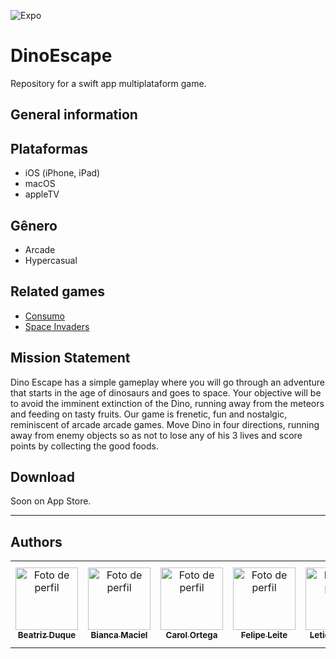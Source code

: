 ![Expo](https://user-images.githubusercontent.com/53840501/161124596-09640c6d-6c8e-4fe2-a642-cfb71fa5e99d.png)

# DinoEscape
Repository for a swift app multiplataform game.

## General information
## Plataformas
- iOS (iPhone, iPad) 
- macOS
- appleTV

## Gênero
- Arcade 
- Hypercasual 

## Related games
- [Consumo](https://www.youtube.com/watch?v=nE5xco2qhBg)
- [Space Invaders](https://www.youtube.com/watch?v=MU4psw3ccUI)

## Mission Statement
Dino Escape has a simple gameplay where you will go through an adventure that starts in the age of dinosaurs and goes to space. Your objective will be to avoid the imminent extinction of the Dino, running away from the meteors and feeding on tasty fruits.
Our game is frenetic, fun and nostalgic, reminiscent of arcade arcade games. Move Dino in four directions, running away from enemy objects so as not to lose any of his 3 lives and score points by collecting the good foods.


## Download
Soon on App Store.


***
## Authors
 <table>
   <tr>
     <td align="center">
       <a href="https://github.com/biaduque">
         <img src="https://avatars.githubusercontent.com/u/53840501?v=4" height="auto" width="100" style="corner-radius:50%" alt="Foto de perfil"/<br>
         <sub>
           <b> Beatriz Duque </b>
         </sub>
       </a>
     </td>
     <td align="center">
       <a href="https://github.com/BiancaMMatos">
         <img src="https://avatars.githubusercontent.com/u/61274369?v=4" height="auto" width="100" style="corner-radius:50%" alt="Foto de perfil"/<br>
         <sub>
           <b> Bianca Maciel </b>
         </sub>
       </a>
     </td>
          <td align="center">
       <a href="https://github.com/cahhortega">
         <img src="https://avatars.githubusercontent.com/u/70045652?v=4" height="auto" width="100" style="corner-radius:50%" alt="Foto de perfil"/<br>
         <sub>
           <b> Carol Ortega </b>
         </sub>
       </a>
     </td>
     <td align="center">
       <a href="https://github.com/Felipele17">
         <img src="https://avatars.githubusercontent.com/u/80929408?v=4" height="auto" width="100" style="corner-radius:50%" alt="Foto de perfil"/<br>
         <sub>
           <b> Felipe Leite </b>
         </sub>
       </a>
     </td>
     <td align="center">
       <a href="https://github.com/Letchern">
         <img src="https://avatars.githubusercontent.com/u/82522847?v=4" height="auto" width="100" style="corner-radius:50%" alt="Foto de perfil"/<br>
         <sub>
           <b> Leticia Chern </b>
         </sub>
       </a>
     </td>
     <td align="center">
       <a href="https://github.com/Lugaba">
         <img src="https://avatars.githubusercontent.com/u/49925583?v=4" height="auto" width="100" style="corner-radius:50%" alt="Foto de perfil"/<br>
         <sub>
           <b> Luca Hummel </b>
         </sub>
       </a>
     </td>
     <td align="center">
       <a href="https://github.com/raphaelalkamim">
         <img src="https://avatars.githubusercontent.com/u/83611337?v=4" height="auto" width="100" style="corner-radius:50%" alt="Foto de perfil"/<br>
         <sub>
           <b> Rapha Alkamim </b>
         </sub>
       </a>
     </td>
     <td align="center">
       <a href="https://github.com/thallissousa">
         <img src="https://avatars.githubusercontent.com/u/77726310?v=4" height="auto" width="100" style="corner-radius:50%" alt="Foto de perfil"/<br>
         <sub>
           <b> Thallis Sousa </b>
         </sub>
       </a>
     </td>
    </tr>
 </table>

